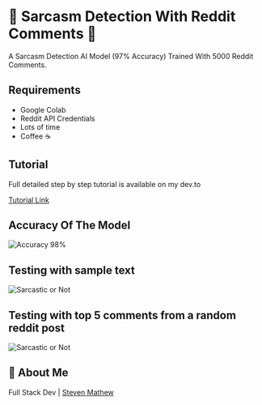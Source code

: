 # 🤨 Sarcasm Detection With Reddit Comments 🧐

A Sarcasm Detection AI Model (97% Accuracy) Trained With 5000 Reddit Comments.


## Requirements

- Google Colab
- Reddit API Credentials
- Lots of time
- Coffee ☕️




## Tutorial

Full detailed step by step tutorial is available on my dev.to 

[Tutorial Link](https://dev.to/stevenmathew/sarcasm-detection-ai-model-trained-with-reddit-comments-55kf)





## Accuracy Of The Model

![Accuracy 98%](https://media.dev.to/cdn-cgi/image/width=800%2Cheight=%2Cfit=scale-down%2Cgravity=auto%2Cformat=auto/https%3A%2F%2Fdev-to-uploads.s3.amazonaws.com%2Fuploads%2Farticles%2Fzj8wdqgpmd7mf1n92ez1.png)


## Testing with sample text

![Sarcastic or Not](https://dev-to-uploads.s3.amazonaws.com/uploads/articles/a8segcd9rs1qs7je18uj.png)

## Testing with top 5 comments from a random reddit post

![Sarcastic or Not](https://dev-to-uploads.s3.amazonaws.com/uploads/articles/8nrm4f692w0sfs5bk5bl.png)


## 🚀 About Me
Full Stack Dev | <a href="https://stevenmathew.dev">Steven Mathew</a>

